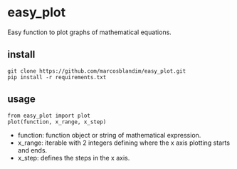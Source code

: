 
# easy_plot

Easy function to plot graphs of mathematical equations.

## install

```shell
git clone https://github.com/marcosblandim/easy_plot.git
pip install -r requirements.txt
```

## usage

```shell
from easy_plot import plot
plot(function, x_range, x_step)
```

* function: function object or string of mathematical expression.
* x_range: iterable with 2 integers defining where the x axis plotting starts and ends.
* x_step: defines the steps in the x axis.
